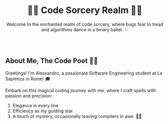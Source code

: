 <div align="center">

# 🧙‍♂️ Code Sorcery Realm 🧙‍♂️

Welcome to the enchanted realm of code sorcery, where bugs fear to tread and algorithms dance in a binary ballet. ✨

</div>


<br>
<br>


<div align="left">

## About Me, The Code Poet 📜👋

Greetings! I'm Alessandro, a passionate Software Engineering student at La Sapienza in Rome! 🎓

Embark on this magical coding journey with me, where I craft spells with passion and precision:

1) Elegance in every line
2) Efficiency as my guiding star
3) A touch of mystery, occasionally leaving compilers in awe. 🤖😄

</div>

